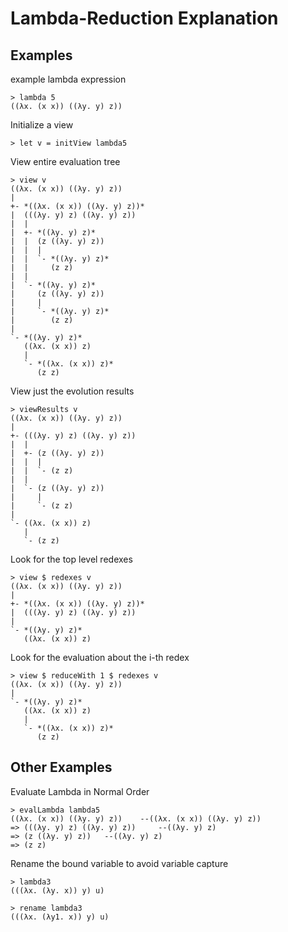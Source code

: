 # Lambda-Reduction Explanation  

## Examples 
example lambda expression
```
> lambda 5
((λx. (x x)) ((λy. y) z))
```

Initialize a view 
```
> let v = initView lambda5
```

View entire evaluation tree
```
> view v
((λx. (x x)) ((λy. y) z))
|
+- *((λx. (x x)) ((λy. y) z))*
|  (((λy. y) z) ((λy. y) z))
|  |
|  +- *((λy. y) z)*
|  |  (z ((λy. y) z))
|  |  |
|  |  `- *((λy. y) z)*
|  |     (z z)
|  |
|  `- *((λy. y) z)*
|     (z ((λy. y) z))
|     |
|     `- *((λy. y) z)*
|        (z z)
|
`- *((λy. y) z)*
   ((λx. (x x)) z)
   |
   `- *((λx. (x x)) z)*
      (z z)
```


View just the evolution results
```
> viewResults v
((λx. (x x)) ((λy. y) z))
|
+- (((λy. y) z) ((λy. y) z))
|  |
|  +- (z ((λy. y) z))
|  |  |
|  |  `- (z z)
|  |
|  `- (z ((λy. y) z))
|     |
|     `- (z z)
|
`- ((λx. (x x)) z)
   |
   `- (z z)
```

Look for the top level redexes
```
> view $ redexes v
((λx. (x x)) ((λy. y) z))
|
+- *((λx. (x x)) ((λy. y) z))*
|  (((λy. y) z) ((λy. y) z))
|
`- *((λy. y) z)*
   ((λx. (x x)) z)
```

Look for the evaluation about the i-th redex
```
> view $ reduceWith 1 $ redexes v
((λx. (x x)) ((λy. y) z))
|
`- *((λy. y) z)*
   ((λx. (x x)) z)
   |
   `- *((λx. (x x)) z)*
      (z z)
``` 

## Other Examples
Evaluate Lambda in Normal Order 
```
> evalLambda lambda5
((λx. (x x)) ((λy. y) z))	 --((λx. (x x)) ((λy. y) z))
=> (((λy. y) z) ((λy. y) z))	 --((λy. y) z)
=> (z ((λy. y) z))	 --((λy. y) z)
=> (z z)
```

Rename the bound variable to avoid variable capture
```
> lambda3
(((λx. (λy. x)) y) u)
```

```
> rename lambda3 
(((λx. (λy1. x)) y) u)
```


